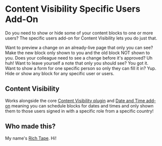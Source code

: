# Content Visibility Specific Users Add-On

Do you need to show or hide some of your content blocks to one or more users? The specific users add-on for Content Visibility lets you do just that.

Want to preview a change on an already-live page that only you can see? Make the new block only shown to you and the old block NOT shown to you.
Does your colleague need to see a change before it's approved? Uh huh!
Want to leave yourself a note that only you should see? You got it.
Want to show a form for one specific person so only they can fill it in? Yup.
Hide or show any block for any specific user or users.

## Content Visibility

Works alongside the core [Content Visibility plugin](https://wordpress.org/plugins/content-visibility) and [Date and Time add-on](https://wordpress.org/plugins/content-visibility-date-and-time) meaning you can schedule blocks for dates and times and only shown them to those users signed in with a specific role from a specific country!

## Who made this?

My name's [Rich Tape](https://richardtape.com/). Hi! 